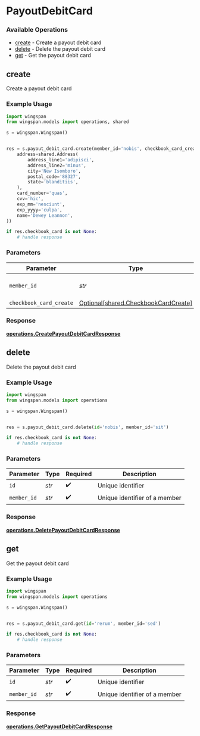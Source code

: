 # PayoutDebitCard

### Available Operations

* [create](#create) - Create a payout debit card
* [delete](#delete) - Delete the payout debit card
* [get](#get) - Get the payout debit card

## create

Create a payout debit card

### Example Usage

```python
import wingspan
from wingspan.models import operations, shared

s = wingspan.Wingspan()


res = s.payout_debit_card.create(member_id='nobis', checkbook_card_create=shared.CheckbookCardCreate(
    address=shared.Address(
        address_line1='adipisci',
        address_line2='minus',
        city='New Isomboro',
        postal_code='88327',
        state='blanditiis',
    ),
    card_number='quas',
    cvv='hic',
    exp_mm='nesciunt',
    exp_yyyy='culpa',
    name='Dewey Leannon',
))

if res.checkbook_card is not None:
    # handle response
```

### Parameters

| Parameter                                                                          | Type                                                                               | Required                                                                           | Description                                                                        |
| ---------------------------------------------------------------------------------- | ---------------------------------------------------------------------------------- | ---------------------------------------------------------------------------------- | ---------------------------------------------------------------------------------- |
| `member_id`                                                                        | *str*                                                                              | :heavy_check_mark:                                                                 | Unique identifier of a member                                                      |
| `checkbook_card_create`                                                            | [Optional[shared.CheckbookCardCreate]](../../models/shared/checkbookcardcreate.md) | :heavy_minus_sign:                                                                 | N/A                                                                                |


### Response

**[operations.CreatePayoutDebitCardResponse](../../models/operations/createpayoutdebitcardresponse.md)**


## delete

Delete the payout debit card

### Example Usage

```python
import wingspan
from wingspan.models import operations

s = wingspan.Wingspan()


res = s.payout_debit_card.delete(id='nobis', member_id='sit')

if res.checkbook_card is not None:
    # handle response
```

### Parameters

| Parameter                     | Type                          | Required                      | Description                   |
| ----------------------------- | ----------------------------- | ----------------------------- | ----------------------------- |
| `id`                          | *str*                         | :heavy_check_mark:            | Unique identifier             |
| `member_id`                   | *str*                         | :heavy_check_mark:            | Unique identifier of a member |


### Response

**[operations.DeletePayoutDebitCardResponse](../../models/operations/deletepayoutdebitcardresponse.md)**


## get

Get the payout debit card

### Example Usage

```python
import wingspan
from wingspan.models import operations

s = wingspan.Wingspan()


res = s.payout_debit_card.get(id='rerum', member_id='sed')

if res.checkbook_card is not None:
    # handle response
```

### Parameters

| Parameter                     | Type                          | Required                      | Description                   |
| ----------------------------- | ----------------------------- | ----------------------------- | ----------------------------- |
| `id`                          | *str*                         | :heavy_check_mark:            | Unique identifier             |
| `member_id`                   | *str*                         | :heavy_check_mark:            | Unique identifier of a member |


### Response

**[operations.GetPayoutDebitCardResponse](../../models/operations/getpayoutdebitcardresponse.md)**

